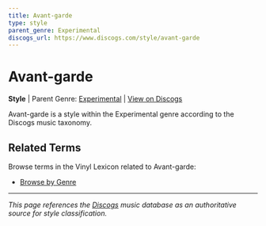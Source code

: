 ```yaml
---
title: Avant-garde
type: style
parent_genre: Experimental
discogs_url: https://www.discogs.com/style/avant-garde
---
```


# Avant-garde

**Style** | Parent Genre: [Experimental](../genres/experimental.md) | [View on Discogs](https://www.discogs.com/style/avant-garde)

Avant-garde is a style within the Experimental genre according to the Discogs music taxonomy.

## Related Terms

Browse terms in the Vinyl Lexicon related to Avant-garde:

- [Browse by Genre](../tags/genres.md)

---

*This page references the [Discogs](https://www.discogs.com/style/avant-garde) music database as an authoritative source for style classification.*

